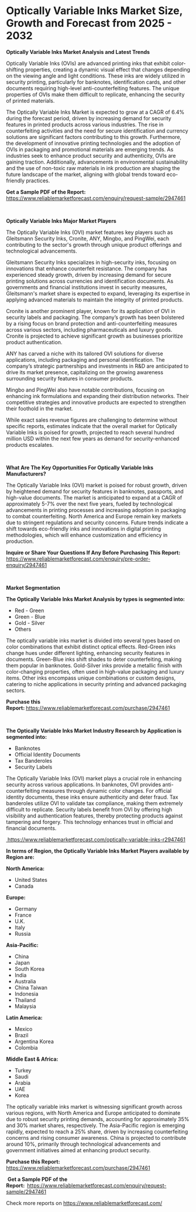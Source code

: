 <p><h1>Optically Variable Inks Market Size, Growth and Forecast from 2025 - 2032</h1></p><p><strong>Optically Variable Inks Market Analysis and Latest Trends</strong></p>
<p><p>Optically Variable Inks (OVIs) are advanced printing inks that exhibit color-shifting properties, creating a dynamic visual effect that changes depending on the viewing angle and light conditions. These inks are widely utilized in security printing, particularly for banknotes, identification cards, and other documents requiring high-level anti-counterfeiting features. The unique properties of OVIs make them difficult to replicate, enhancing the security of printed materials.</p><p>The Optically Variable Inks Market is expected to grow at a CAGR of 6.4% during the forecast period, driven by increasing demand for security features in printed products across various industries. The rise in counterfeiting activities and the need for secure identification and currency solutions are significant factors contributing to this growth. Furthermore, the development of innovative printing technologies and the adoption of OVIs in packaging and promotional materials are emerging trends. As industries seek to enhance product security and authenticity, OVIs are gaining traction. Additionally, advancements in environmental sustainability and the use of non-toxic raw materials in ink production are shaping the future landscape of the market, aligning with global trends toward eco-friendly practices.</p></p>
<p><strong>Get a Sample PDF of the Report:&nbsp;</strong> <a href="https://www.reliablemarketforecast.com/enquiry/request-sample/2947461?utm_campaign=2739&utm_medium=2&utm_source=Github&utm_content=ia&utm_term=12032025&utm_id=optically-variable-inks">https://www.reliablemarketforecast.com/enquiry/request-sample/2947461</a></p>
<p>&nbsp;</p>
<p><strong>Optically Variable Inks Major Market Players</strong></p>
<p><p>The Optically Variable Inks (OVI) market features key players such as Gleitsmann Security Inks, Cronite, ANY, Mingbo, and PingWei, each contributing to the sector's growth through unique product offerings and technological advancements.</p><p>Gleitsmann Security Inks specializes in high-security inks, focusing on innovations that enhance counterfeit resistance. The company has experienced steady growth, driven by increasing demand for secure printing solutions across currencies and identification documents. As governments and financial institutions invest in security measures, Gleitsmann's market share is expected to expand, leveraging its expertise in applying advanced materials to maintain the integrity of printed products.</p><p>Cronite is another prominent player, known for its application of OVI in security labels and packaging. The company’s growth has been bolstered by a rising focus on brand protection and anti-counterfeiting measures across various sectors, including pharmaceuticals and luxury goods. Cronite is projected to achieve significant growth as businesses prioritize product authentication.</p><p>ANY has carved a niche with its tailored OVI solutions for diverse applications, including packaging and personal identification. The company’s strategic partnerships and investments in R&D are anticipated to drive its market presence, capitalizing on the growing awareness surrounding security features in consumer products.</p><p>Mingbo and PingWei also have notable contributions, focusing on enhancing ink formulations and expanding their distribution networks. Their competitive strategies and innovative products are expected to strengthen their foothold in the market.</p><p>While exact sales revenue figures are challenging to determine without specific reports, estimates indicate that the overall market for Optically Variable Inks is poised for growth, projected to reach several hundred million USD within the next few years as demand for security-enhanced products escalates.</p></p>
<p>&nbsp;</p>
<p><strong>What Are The Key Opportunities For Optically Variable Inks Manufacturers?</strong></p>
<p><p>The Optically Variable Inks (OVI) market is poised for robust growth, driven by heightened demand for security features in banknotes, passports, and high-value documents. The market is anticipated to expand at a CAGR of approximately 5-7% over the next five years, fueled by technological advancements in printing processes and increasing adoption in packaging to combat counterfeiting. North America and Europe remain key markets due to stringent regulations and security concerns. Future trends indicate a shift towards eco-friendly inks and innovations in digital printing methodologies, which will enhance customization and efficiency in production.</p></p>
<p><strong>Inquire or Share Your Questions If Any Before Purchasing This Report:</strong> <a href="https://www.reliablemarketforecast.com/enquiry/pre-order-enquiry/2947461?utm_campaign=2739&utm_medium=2&utm_source=Github&utm_content=ia&utm_term=12032025&utm_id=optically-variable-inks">https://www.reliablemarketforecast.com/enquiry/pre-order-enquiry/2947461</a></p>
<p>&nbsp;</p>
<p><strong>Market Segmentation</strong></p>
<p><strong>The Optically Variable Inks Market Analysis by types is segmented into:</strong></p>
<p><ul><li>Red - Green</li><li>Green - Blue</li><li>Gold - Silver</li><li>Others</li></ul></p>
<p><p>The optically variable inks market is divided into several types based on color combinations that exhibit distinct optical effects. Red-Green inks change hues under different lighting, enhancing security features in documents. Green-Blue inks shift shades to deter counterfeiting, making them popular in banknotes. Gold-Silver inks provide a metallic finish with color-changing properties, often used in high-value packaging and luxury items. Other inks encompass unique combinations or custom designs, catering to niche applications in security printing and advanced packaging sectors.</p></p>
<p><strong>Purchase this Report:&nbsp;</strong><a href="https://www.reliablemarketforecast.com/purchase/2947461?utm_campaign=2739&utm_medium=2&utm_source=Github&utm_content=ia&utm_term=12032025&utm_id=optically-variable-inks">https://www.reliablemarketforecast.com/purchase/2947461</a></p>
<p>&nbsp;</p>
<p><strong>The Optically Variable Inks Market Industry Research by Application is segmented into:</strong></p>
<p><ul><li>Banknotes</li><li>Official Identity Documents</li><li>Tax Banderoles</li><li>Security Labels</li></ul></p>
<p><p>The Optically Variable Inks (OVI) market plays a crucial role in enhancing security across various applications. In banknotes, OVI provides anti-counterfeiting measures through dynamic color changes. For official identity documents, these inks ensure authenticity and deter fraud. Tax banderoles utilize OVI to validate tax compliance, making them extremely difficult to replicate. Security labels benefit from OVI by offering high visibility and authentication features, thereby protecting products against tampering and forgery. This technology enhances trust in official and financial documents.</p></p>
<p><a href="https://www.reliablemarketforecast.com/optically-variable-inks-r2947461?utm_campaign=2739&utm_medium=2&utm_source=Github&utm_content=ia&utm_term=12032025&utm_id=optically-variable-inks">&nbsp;https://www.reliablemarketforecast.com/optically-variable-inks-r2947461</a></p>
<p><strong>In terms of Region, the Optically Variable Inks Market Players available by Region are:</strong></p>
<p>
    <p> <strong> North America: </strong>
        <ul>
            <li>United States</li>
            <li>Canada</li>
        </ul>
        </p> 
    <p> <strong> Europe: </strong>
        <ul>
            <li>Germany</li>
            <li>France</li>
            <li>U.K.</li>
            <li>Italy</li>
            <li>Russia</li>
        </ul>
        </p> 
    <p> <strong> Asia-Pacific: </strong>
        <ul>
            <li>China</li>
            <li>Japan</li>
            <li>South Korea</li>
            <li>India</li>
            <li>Australia</li>
            <li>China Taiwan</li>
            <li>Indonesia</li>
            <li>Thailand</li>
            <li>Malaysia</li>
        </ul>
        </p> 
    <p> <strong> Latin America: </strong>
        <ul>
            <li>Mexico</li>
            <li>Brazil</li>
            <li>Argentina Korea</li>
            <li>Colombia</li>
        </ul>
        </p> 
    <p> <strong> Middle East & Africa: </strong>
        <ul>
            <li>Turkey</li>
            <li>Saudi</li>
            <li>Arabia</li>
            <li>UAE</li>
            <li>Korea</li>
        </ul>
    </p>
    </p>
<p><p>The optically variable inks market is witnessing significant growth across various regions, with North America and Europe anticipated to dominate due to robust security printing demands, accounting for approximately 35% and 30% market shares, respectively. The Asia-Pacific region is emerging rapidly, expected to reach a 25% share, driven by increasing counterfeiting concerns and rising consumer awareness. China is projected to contribute around 10%, primarily through technological advancements and government initiatives aimed at enhancing product security.</p></p>
<p><strong>Purchase this Report: </strong><a href="https://www.reliablemarketforecast.com/purchase/2947461?utm_campaign=2739&utm_medium=2&utm_source=Github&utm_content=ia&utm_term=12032025&utm_id=optically-variable-inks">https://www.reliablemarketforecast.com/purchase/2947461</a></p>
<p>&nbsp;<strong>Get a Sample PDF of the Report:&nbsp;&nbsp;</strong><a href="https://www.reliablemarketforecast.com/enquiry/request-sample/2947461?utm_campaign=2739&utm_medium=2&utm_source=Github&utm_content=ia&utm_term=12032025&utm_id=optically-variable-inks">https://www.reliablemarketforecast.com/enquiry/request-sample/2947461</a></p>
<p><strong></strong></p>
<p>Check more reports on <a href="https://www.reliablemarketforecast.com/?utm_campaign=2739&utm_medium=2&utm_source=Github&utm_content=ia&utm_term=12032025&utm_id=optically-variable-inks">https://www.reliablemarketforecast.com/</a></p>